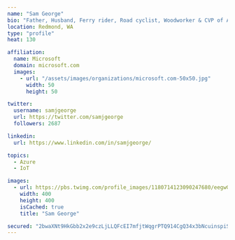 ```yaml
---
name: "Sam George"
bio: "Father, Husband, Ferry rider, Road cyclist, Woodworker & CVP of Azure IoT"
location: Redmond, WA
type: "profile"
heat: 130

affiliation:
  name: Microsoft
  domain: microsoft.com
  images:
    - url: "/assets/images/organizations/microsoft.com-50x50.jpg"
      width: 50
      height: 50

twitter:
  username: samjgeorge
  url: https://twitter.com/samjgeorge
  followers: 2687

linkedin:
  url: https://www.linkedin.com/in/samjgeorge/

topics:
  - Azure
  - IoT

images:
  - url: https://pbs.twimg.com/profile_images/1180714123090247680/eegwGxig_400x400.jpg
    width: 400
    height: 400
    isCached: true
    title: "Sam George"

secured: "2bwaXNt9HkGbb2x2e9czLjLLQFcEI7mfjtWqgrPTQ914CgQ34x3bNcuinspiSLvNq3WA7Il67dkInKqYpbWZg9990bRQj7nzutlopQgNNlS7K5LCxwA+6gdgOqBcXgX3UfkJRfNBVJaKhoq1QFngtMRS6+RjHBqZkjlvKHd/IeCYtyHexgdOd9AJcrh+1nGKjQ2Efxfh3N6qDFDUjDdKvpkOWjheqyjIQGulDjnApSdlZhXXjNuiHJczg5aJPQHvQyI5L6i7A8jWT/IrD/sQW/vAF5kWEgPzY+0ZlrOw2mFdPHjh/Ye7mNoc7xEavCyk+f9nv7BcaarPgSN6i+YeS/6UEm+PZzAXlsMyYEdK3LXOp8soE99ttastTxudHdnu0JOxgQIikOtEEghS6b73McXyM7JVPmudb2JcBmpRRVA=;nrSOdtlKctRw/i7GsHJkBA=="
---
```


